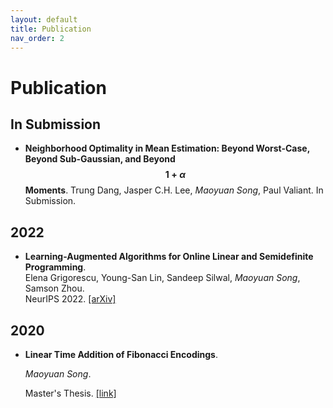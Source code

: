 ```yaml
---
layout: default
title: Publication
nav_order: 2
---
```


<script
  src="https://cdn.mathjax.org/mathjax/latest/MathJax.js?config=TeX-AMS-MML_HTMLorMML"
  type="text/javascript">
</script>

# Publication

## In Submission

- **Neighborhood Optimality in Mean Estimation: Beyond Worst-Case, Beyond Sub-Gaussian, and Beyond $$1 + \alpha$$ Moments**. 
  Trung Dang, Jasper C.H. Lee, *Maoyuan Song*, Paul Valiant.
  In Submission.

## 2022

- **Learning-Augmented Algorithms for Online Linear and Semidefinite Programming**.  
Elena Grigorescu, Young-San Lin, Sandeep Silwal, *Maoyuan Song*, Samson Zhou.  
NeurIPS 2022. [[arXiv]](https://arxiv.org/abs/2209.10614)

## 2020

- **Linear Time Addition of Fibonacci Encodings**. 

  *Maoyuan Song*.
  
  Master's Thesis. [[link]](http://reports-archive.adm.cs.cmu.edu/anon/2020/CMU-CS-20-118.pdf)
